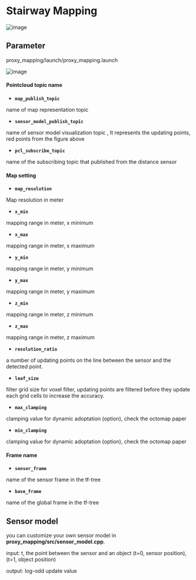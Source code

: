 # Stairway Mapping

![image](https://user-images.githubusercontent.com/35325906/71663271-d67c3f80-2d97-11ea-9d56-ea544e9eee86.png)

## Parameter

proxy_mapping/launch/proxy_mapping.launch

![image](https://user-images.githubusercontent.com/35325906/71657935-4208e180-2d85-11ea-849a-ec1121aef589.png)

#### Pointcloud topic name

- **`map_publish_topic`**           

name of map representation topic <Pointcloud>

- **`sensor_model_publish_topic`**  

name of sensor model visualization topic <Pointcloud>, It represents the updating points, red points from the figure above

- **`pcl_subscribe_topic`**         

name of the subscribing topic that published from the distance sensor

#### Map setting

- **`map_resolution`** 		          

Map resolution in meter

- **`x_min`** 			                

mapping range in meter, x minimum

- **`x_max`** 			                

mapping range in meter, x maximum

- **`y_min`** 			                

mapping range in meter, y minimum

- **`y_max`** 			                

mapping range in meter, y maximum

- **`z_min`** 			                

mapping range in meter, z minimum

- **`z_max`** 			                

mapping range in meter, z maximum

- **`resolution_ratio`**	          

a number of updating points on the line between the sensor and the detected point.

- **`leaf_size`**			              

filter grid size for voxel filter, updating points are filtered before they update each grid cells to increase the accuracy.

- **`max_clamping`**		            

clamping value for dynamic adoptation (option), check the octomap paper

- **`min_clamping`**		            

clamping value for dynamic adoptation (option), check the octomap paper

#### Frame name

- **`sensor_frame`**       	        

name of the sensor frame in the tf-tree

- **`base_frame`**       		        

name of the global frame in the tf-tree


## Sensor model

you can customize your own sensor model in **proxy_mapping/src/sensor_model.cpp**.

input: t, the point between the sensor and an object (t=0, sensor position),(t=1, object position)

output: log-odd update value
